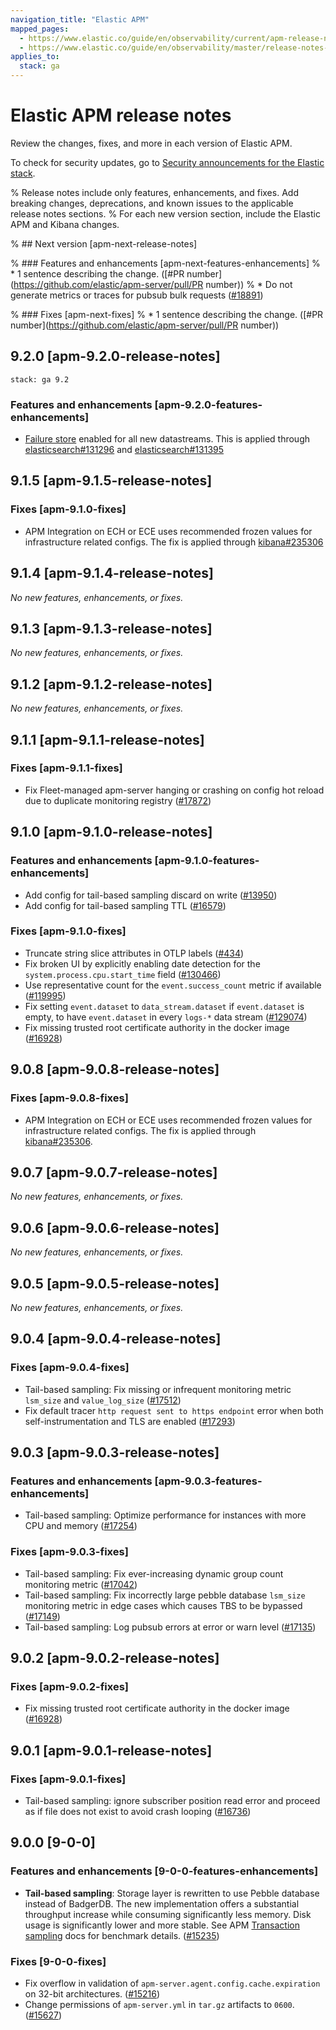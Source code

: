 ```yaml
---
navigation_title: "Elastic APM"
mapped_pages:
  - https://www.elastic.co/guide/en/observability/current/apm-release-notes.html
  - https://www.elastic.co/guide/en/observability/master/release-notes-head.html
applies_to:
  stack: ga
---
```


# Elastic APM release notes

Review the changes, fixes, and more in each version of Elastic APM.

To check for security updates, go to [Security announcements for the Elastic stack](https://discuss.elastic.co/c/announcements/security-announcements/31).

% Release notes include only features, enhancements, and fixes. Add breaking changes, deprecations, and known issues to the applicable release notes sections.
% For each new version section, include the Elastic APM and Kibana changes.

% ## Next version [apm-next-release-notes]

% ### Features and enhancements [apm-next-features-enhancements]
% * 1 sentence describing the change. ([#PR number](https://github.com/elastic/apm-server/pull/PR number))
% * Do not generate metrics or traces for pubsub bulk requests ([#18891](https://github.com/elastic/integrations/pull/18891))

% ### Fixes [apm-next-fixes]
% * 1 sentence describing the change. ([#PR number](https://github.com/elastic/apm-server/pull/PR number))

## 9.2.0 [apm-9.2.0-release-notes]

```{applies_to}
stack: ga 9.2
```

### Features and enhancements [apm-9.2.0-features-enhancements]

* [Failure store](https://www.elastic.co/docs/manage-data/data-store/data-streams/failure-store) enabled for all new datastreams. This is applied through [elasticsearch#131296](https://github.com/elastic/elasticsearch/pull/131296) and [elasticsearch#131395](https://github.com/elastic/elasticsearch/pull/131395)

## 9.1.5 [apm-9.1.5-release-notes]

### Fixes [apm-9.1.0-fixes]

* APM Integration on ECH or ECE uses recommended frozen values for infrastructure related configs. The fix is applied through [kibana#235306](https://github.com/elastic/kibana/pull/235306)

## 9.1.4 [apm-9.1.4-release-notes]

_No new features, enhancements, or fixes._

## 9.1.3 [apm-9.1.3-release-notes]

_No new features, enhancements, or fixes._

## 9.1.2 [apm-9.1.2-release-notes]

_No new features, enhancements, or fixes._

## 9.1.1 [apm-9.1.1-release-notes]

### Fixes [apm-9.1.1-fixes]

* Fix Fleet-managed apm-server hanging or crashing on config hot reload due to duplicate monitoring registry ([#17872](https://github.com/elastic/apm-server/pull/17872))

## 9.1.0 [apm-9.1.0-release-notes]

### Features and enhancements [apm-9.1.0-features-enhancements]

* Add config for tail-based sampling discard on write ([#13950](https://github.com/elastic/integrations/pull/13950))
* Add config for tail-based sampling TTL ([#16579](https://github.com/elastic/apm-server/pull/16579))

### Fixes [apm-9.1.0-fixes]

* Truncate string slice attributes in OTLP labels ([#434](https://github.com/elastic/apm-data/pull/434))
* Fix broken UI by explicitly enabling date detection for the `system.process.cpu.start_time` field ([#130466](https://github.com/elastic/elasticsearch/pull/130466))
* Use representative count for the `event.success_count` metric if available ([#119995](https://github.com/elastic/elasticsearch/pull/119995))
* Fix setting `event.dataset` to `data_stream.dataset` if `event.dataset` is empty, to have `event.dataset` in every `logs-*` data stream ([#129074](https://github.com/elastic/elasticsearch/pull/129074))
* Fix missing trusted root certificate authority in the docker image ([#16928](https://github.com/elastic/apm-server/pull/16928))

## 9.0.8 [apm-9.0.8-release-notes]

### Fixes [apm-9.0.8-fixes]

* APM Integration on ECH or ECE uses recommended frozen values for infrastructure related configs. The fix is applied through [kibana#235306](https://github.com/elastic/kibana/pull/235306).

## 9.0.7 [apm-9.0.7-release-notes]

_No new features, enhancements, or fixes._

## 9.0.6 [apm-9.0.6-release-notes]

_No new features, enhancements, or fixes._

## 9.0.5 [apm-9.0.5-release-notes]

_No new features, enhancements, or fixes._

## 9.0.4 [apm-9.0.4-release-notes]

### Fixes [apm-9.0.4-fixes]

* Tail-based sampling: Fix missing or infrequent monitoring metric `lsm_size` and `value_log_size` ([#17512](https://github.com/elastic/apm-server/pull/17512))
* Fix default tracer `http request sent to https endpoint` error when both self-instrumentation and TLS are enabled ([#17293](https://github.com/elastic/apm-server/pull/17293))

## 9.0.3 [apm-9.0.3-release-notes]

### Features and enhancements [apm-9.0.3-features-enhancements]

* Tail-based sampling: Optimize performance for instances with more CPU and memory ([#17254](https://github.com/elastic/apm-server/pull/17254))

### Fixes [apm-9.0.3-fixes]

* Tail-based sampling: Fix ever-increasing dynamic group count monitoring metric ([#17042](https://github.com/elastic/apm-server/pull/17042))
* Tail-based sampling: Fix incorrectly large pebble database `lsm_size` monitoring metric in edge cases which causes TBS to be bypassed ([#17149](https://github.com/elastic/apm-server/pull/17149))
* Tail-based sampling: Log pubsub errors at error or warn level ([#17135](https://github.com/elastic/apm-server/pull/17135))

## 9.0.2 [apm-9.0.2-release-notes]

### Fixes [apm-9.0.2-fixes]

* Fix missing trusted root certificate authority in the docker image ([#16928](https://github.com/elastic/apm-server/pull/16928))

## 9.0.1 [apm-9.0.1-release-notes]

### Fixes [apm-9.0.1-fixes]

* Tail-based sampling: ignore subscriber position read error and proceed as if file does not exist to avoid crash looping ([#16736](https://github.com/elastic/apm-server/pull/16736))

## 9.0.0 [9-0-0]

### Features and enhancements [9-0-0-features-enhancements]

* **Tail-based sampling**: Storage layer is rewritten to use Pebble database instead of BadgerDB. The new implementation offers a substantial throughput increase while consuming significantly less memory. Disk usage is significantly lower and more stable. See APM [Transaction sampling](docs-content://solutions/observability/apm/transaction-sampling.md) docs for benchmark details. ([#15235](https://github.com/elastic/apm-server/pull/15235))

### Fixes [9-0-0-fixes]

* Fix overflow in validation of `apm-server.agent.config.cache.expiration` on 32-bit architectures. ([#15216](https://github.com/elastic/apm-server/pull/15216))
* Change permissions of `apm-server.yml` in `tar.gz` artifacts to `0600`. ([#15627](https://github.com/elastic/apm-server/pull/15627))
